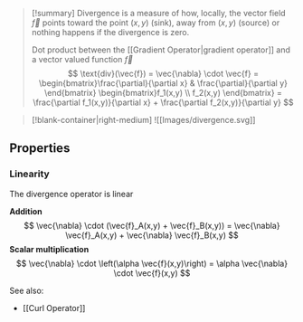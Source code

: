 

> [!summary]
> Divergence is a measure of how, locally, the vector field $\vec{f}$ points toward the point $(x,y)$ (sink), away from $(x,y)$ (source) or nothing happens if the divergence is zero.
> 
> Dot product between the [[Gradient Operator|gradient operator]] and a vector valued function $\vec{f}$
> $$
> \text{div}(\vec{f}) = 
> \vec{\nabla} \cdot \vec{f} = 
> \begin{bmatrix}\frac{\partial}{\partial x} & \frac{\partial}{\partial y} \end{bmatrix} 
> \begin{bmatrix}f_1(x,y) \\ f_2(x,y) \end{bmatrix} = \frac{\partial f_1(x,y)}{\partial x} + \frac{\partial f_2(x,y)}{\partial y}
> $$
> 
  
  

> [!blank-container|right-medium]
> ![[Images/divergence.svg]]
> 

## Properties
### Linearity
The divergence operator is linear

**Addition**
$$
\vec{\nabla} \cdot (\vec{f}_A(x,y) + \vec{f}_B(x,y)) = \vec{\nabla} \vec{f}_A(x,y)  + \vec{\nabla} \vec{f}_B(x,y) 
$$
**Scalar multiplication**
$$
\vec{\nabla} \cdot \left(\alpha \vec{f}(x,y)\right) = \alpha \vec{\nabla} \cdot \vec{f}(x,y) 
$$

See also:
- [[Curl Operator]]